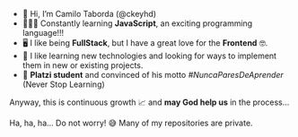 - 👋 Hi, I’m Camilo Taborda (@ckeyhd)
- 👨🏽‍💻 Constantly learning **JavaScript**, an exciting programming language!!!
- 🖥 I like being **FullStack**, but I have a great love for the **Frontend** 🤓.
- 📡 I like learning new technologies and looking for ways to implement them in new or existing projects.
- 💚 **Platzi student** and convinced of his motto *#NuncaParesDeAprender* (Never Stop Learning)

Anyway, this is continuous growth 📈 and **may God help us** in the process...

Ha, ha, ha... Do not worry! 😅 Many of my repositories are private.

<!--
- 📫 How to reach me: ckey08@gmail.com
-->

<!---
ckeyhd/ckeyhd is a ✨ special ✨ repository because its `README.md` (this file) appears on your GitHub profile.
You can click the Preview link to take a look at your changes.
--->
